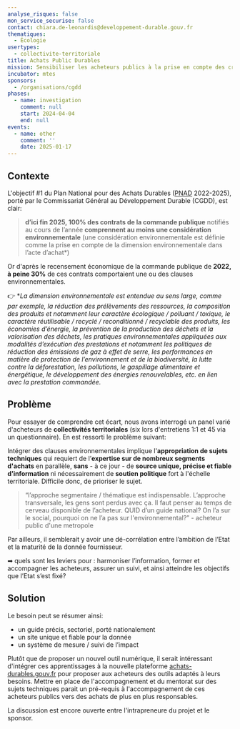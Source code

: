 ```yaml
---
analyse_risques: false
mon_service_securise: false
contact: chiara.de-leonardis@developpement-durable.gouv.fr
thematiques:
  - Écologie
usertypes:
  - collectivite-territoriale
title: Achats Public Durables
mission: Sensibiliser les acheteurs publics à la prise en compte des critères environnementaux
incubator: mtes
sponsors:
  - /organisations/cgdd
phases:
  - name: investigation
    comment: null
    start: 2024-04-04
    end: null
events:
  - name: other
    comment: ''
    date: 2025-01-17
---
```

## Contexte

L'objectif #1 du Plan National pour des Achats Durables ([PNAD](https://www.ecologie.gouv.fr/sites/default/files/documents/PNAD-PAGEAPAGE-SCREEN(3).pdf) 2022-2025), porté par le  Commissariat Général au Développement Durable (CGDD), est clair: 

> **d’ici fin 2025, 100% des contrats de la commande publique** notifiés au cours de l’année **comprennent au moins une considération environnementale** (une considération environnementale est définie comme la prise en compte de la dimension environnementale dans l’acte d’achat*)

Or d'après le recensement économique de la commande publique de **2022, à peine 30%** de ces contrats comportaient une ou des clauses environnementales. 

👉 **La dimension environnementale est entendue au sens large, comme par exemple, la réduction des prélèvements des
ressources, la composition des produits et notamment leur caractère écologique / polluant / toxique, le caractère réutilisable / recyclé / reconditionné / recyclable des produits, les économies d’énergie, la prévention de la production des déchets et la valorisation des déchets, les pratiques environnementales appliquées aux modalités d’exécution des prestations et notamment les politiques de réduction des émissions de gaz à effet de serre, les performances en matière
de protection de l’environnement et de la biodiversité, la lutte contre la déforestation, les pollutions, le gaspillage alimentaire et énergétique, le développement des énergies renouvelables, etc. en lien avec la prestation commandée.*

## Problème

Pour essayer de comprendre cet écart, nous avons interrogé un panel varié d'acheteurs de **collectivités territoriales** (six lors d'entretiens 1:1 et 45 via un questionnaire). En est ressorti le problème suivant:


Intégrer des clauses environnementales implique l'**appropriation de sujets techniques** qui requiert de l’****expertise** sur de nombreux segments d'achats** en parallèle, **sans** - à ce jour - de **source unique, précise et fiable d’information** ni nécessairement de **soutien politique** fort à l'échelle territoriale. Difficile donc, de prioriser le sujet.

> “l’approche segmentaire / thématique est indispensable. L’approche transversale, les gens sont perdus avec ça. Il faut penser au temps de cerveau disponible de l’acheteur. QUID d’un guide national? On l’a sur le social, pourquoi on ne l’a pas sur l'environnemental?” - acheteur public d'une metropole


Par ailleurs, il semblerait y avoir une dé-corrélation entre l’ambition de l’Etat et la maturité de la donnée fournisseur.

➡ quels sont les leviers pour : harmoniser l’information, former et accompagner les acheteurs, assurer un suivi, et ainsi atteindre les objectifs que l’Etat s’est fixé?

## Solution
Le besoin peut se résumer ainsi:
- un guide précis, sectoriel, porté nationalement
-  un site unique et fiable pour la donnée
- un système de mesure / suivi de l’impact

Plutôt que de proposer un nouvel outil numérique, il serait intéressant d'intégrer ces apprentissages à la nouvelle plateforme [achats-durables.gouv.fr](https://achats-durables.gouv.fr/) pour proposer aux acheteurs des outils adaptés à leurs besoins.
Mettre en place de l'accompagnement et du mentorat sur des sujets techniques parait un pré-requis à l'accompagnement de ces acheteurs publics vers des achats de plus en plus responsables.

La discussion est encore ouverte entre l'intrapreneure du projet et le sponsor.